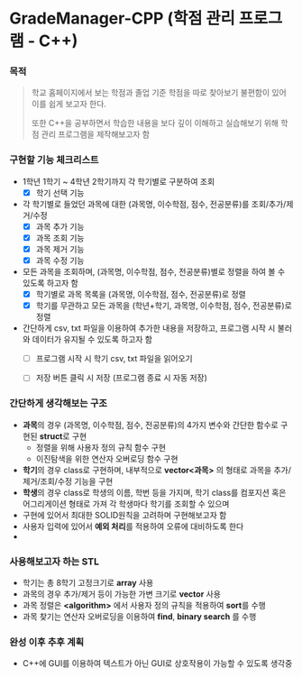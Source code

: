# GradeManager-CPP (학점 관리 프로그램 - C++)

### 목적
> 학교 홈페이지에서 보는 학점과 졸업 기준 학점을 따로 찾아보기 불편함이 있어 이를 쉽게 보고자 한다.
> 
> 또한 C++을 공부하면서 학습한 내용을 보다 깊이 이해하고 실습해보기 위해 학점 관리 프로그램을 제작해보고자 함

### 구현할 기능 체크리스트
- 1학년 1학기 ~ 4학년 2학기까지 각 학기별로 구분하여 조회
  - [x] 학기 선택 기능
- 각 학기별로 들었던 과목에 대한 (과목명, 이수학점, 점수, 전공분류)를 조회/추가/제거/수정
  - [x] 과목 추가 기능
  - [x] 과목 조회 기능
  - [x] 과목 제거 기능
  - [x] 과목 수정 기능
- 모든 과목을 조회하며, (과목명, 이수학점, 점수, 전공분류)별로 정렬을 하여 볼 수 있도록 하고자 함
  - [x] 학기별로 과목 목록을 (과목명, 이수학점, 점수, 전공분류)로 정렬
  - [x] 학기를 무관하고 모든 과목을 (학년+학기, 과목명, 이수학점, 점수, 전공분류)로 정렬
- 간단하게 csv, txt 파일을 이용하여 추가한 내용을 저장하고, 프로그램 시작 시 불러와 데이터가 유지될 수 있도록 하고자 함
  - [ ] 프로그램 시작 시 학기 csv, txt 파일을 읽어오기
  - [ ] 저장 버튼 클릭 시 저장 (프로그램 종료 시 자동 저장)



### 간단하게 생각해보는 구조
- **과목**의 경우 (과목명, 이수학점, 점수, 전공분류)의 4가지 변수와 간단한 함수로 구현된 **struct**로 구현
  - 정렬을 위해 사용자 정의 규칙 함수 구현
  - 이진탐색을 위한 연산자 오버로딩 함수 구현
- **학기**의 경우 class로 구현하며, 내부적으로 **vector\<과목\>** 의 형태로 과목을 추가/제거/조회/수정 기능을 구현
- **학생**의 경우 class로 학생의 이름, 학번 등을 가지며, 학기 class를 컴포지션 혹은 어그리게이션 형태로 가져 각 학생마다 학기를 조회할 수 있으며
- 구현에 있어서 최대한 SOLID원칙을 고려하며 구현해보고자 함
- 사용자 입력에 있어서 **예외 처리**를 적용하여 오류에 대비하도록 한다
- 

### 사용해보고자 하는 STL
- 학기는 총 8학기 고정크기로 **array** 사용
- 과목의 경우 추가/제거 등이 가능한 가변 크기로 **vector** 사용
- 과목 정렬은 **\<algorithm\>** 에서 사용자 정의 규칙을 적용하여 **sort**를 수행
- 과목 찾기는 연산자 오버로딩을 이용하여 **find**, **binary search** 를 수행


### 완성 이후 추후 계획
- C++에 GUI를 이용하여 텍스트가 아닌 GUI로 상호작용이 가능할 수 있도록 생각중
